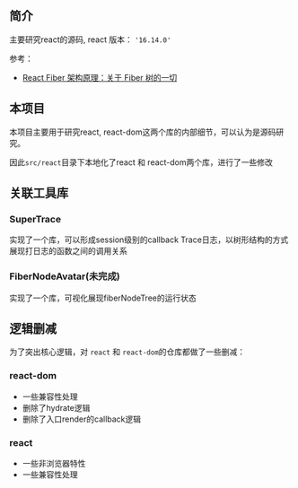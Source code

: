 
## 简介
主要研究react的源码, react 版本：  `'16.14.0'`


参考：
- [React Fiber 架构原理：关于 Fiber 树的一切](https://zhuanlan.zhihu.com/p/525244896)

## 本项目
本项目主要用于研究react, react-dom这两个库的内部细节，可以认为是源码研究。

因此`src/react`目录下本地化了react 和 react-dom两个库，进行了一些修改

## 关联工具库

### SuperTrace
实现了一个库，可以形成session级别的callback Trace日志，以树形结构的方式展现打日志的函数之间的调用关系

### FiberNodeAvatar(未完成)
实现了一个库，可视化展现fiberNodeTree的运行状态

## 逻辑删减
为了突出核心逻辑，对 `react` 和 `react-dom`的仓库都做了一些删减：

### react-dom

- 一些兼容性处理
- 删除了hydrate逻辑
- 删除了入口render的callback逻辑

### react

- 一些非浏览器特性
- 一些兼容性处理


